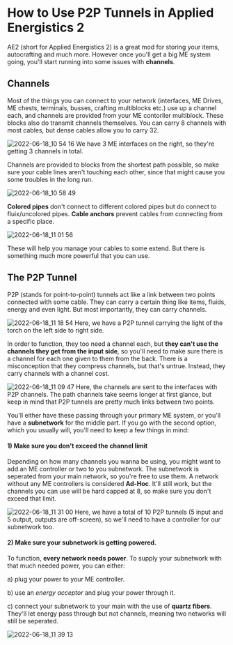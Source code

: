 # How to Use P2P Tunnels in Applied Energistics 2
AE2 (short for Applied Energistics 2) is a great mod for storing your items, autocrafting and much more. However once you'll get a big ME system going, you'll start running into some issues with **channels**.

## Channels 
Most of the things you can connect to your network (interfaces, ME Drives, ME chests, terminals, busses, crafting multiblocks etc.) use up a channel each, and channels are provided from your ME contorller multiblock. These blocks also do transmit channels themselves. You can carry 8 channels with most cables, but dense cables allow you to carry 32.

![2022-06-18_10 54 16](https://user-images.githubusercontent.com/100072467/174430656-b3ce42a5-1a8f-4c33-8601-edf96c5d9e14.png)
We have 3 ME interfaces on the right, so they're getting 3 channels in total.

Channels are provided to blocks from the shortest path possible, so make sure your cable lines aren't touching each other, since that might cause you some troubles in the long run.

![2022-06-18_10 58 49](https://user-images.githubusercontent.com/100072467/174430682-33688f0f-b8f1-4f58-8872-d38801c06e62.png)

**Colored pipes** don't connect to different colored pipes but do connect to fluix/uncolored pipes. **Cable anchors** prevent cables from connecting from a specific place.

![2022-06-18_11 01 56](https://user-images.githubusercontent.com/100072467/174430704-fdee4dc1-19e4-4116-801c-1d286dd1a959.png)

These will help you manage your cables to some extend. But there is something much more powerful that you can use.

## The P2P Tunnel
P2P (stands for point-to-point) tunnels act like a link between two points connected with some cable. They can carry a certain thing like items, fluids, energy and even light. But most importantly, they can carry channels.

![2022-06-18_11 18 54](https://user-images.githubusercontent.com/100072467/174430735-4702ca6e-efb3-4847-9234-53a5ad52ea55.png)
Here, we have a P2P tunnel carrying the light of the torch on the left side to right side.

In order to function, they too need a channel each, but **they can't use the channels they get from the input side**, so you'll need to make sure there is a channel for each one given to them from the back. There is a misconception that they compress channels, but that's untrue. Instead, they carry channels with a channel cost.

![2022-06-18_11 09 47](https://user-images.githubusercontent.com/100072467/174430838-e95f390a-90c5-41cd-8d5e-1f855863871d.png)
Here, the channels are sent to the interfaces with P2P channels. The path channels take seems longer at first glance, but keep in mind that P2P tunnels are pretty much links between two points.

You'll either have these passing through your primary ME system, or you'll have a **subnetwork** for the middle part. If you go with the second option, which you usually will, you'll need to keep a few things in mind:

#### 1) Make sure you don't exceed the channel limit
Depending on how many channels you wanna be using, you might want to add an ME controller or two to you subnetwork. The subnetwork is seperated from your main network, so you're free to use them. A network without any ME controllers is considered **Ad-Hoc**. It'll still work, but the channels you can use will be hard capped at 8, so make sure you don't exceed that limit.

![2022-06-18_11 31 00](https://user-images.githubusercontent.com/100072467/174431024-bcb86619-ca85-462a-8d48-3ad0158a5146.png)
Here, we have a total of 10 P2P tunnels (5 input and 5 output, outputs are off-screen), so we'll need to have a controller for our subnetwork too.

#### 2) Make sure your subnetwork is getting powered. 
To function, **every network needs power**. To supply your subnetwork with that much needed power, you can either:

a) plug your power to your ME controller.

b) use an *energy acceptor* and plug your power through it.
        
c) connect your subnetwork to your main with the use of **quartz fibers**. They'll let energy pass through but not channels, meaning two networks will still be seperated.

![2022-06-18_11 39 13](https://user-images.githubusercontent.com/100072467/174431059-8ae33362-3454-4afa-9196-2e799c247ede.png)
